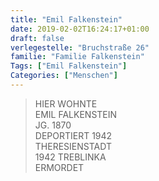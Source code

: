 ```yaml
---
title: "Emil Falkenstein"
date: 2019-02-02T16:24:17+01:00
draft: false
verlegestelle: "Bruchstraße 26"
familie: "Familie Falkenstein"
Tags: ["Emil Falkenstein"]
Categories: ["Menschen"]
---
```


> HIER WOHNTE<br/>
> EMIL FALKENSTEIN<br/>
> JG. 1870<br/>
> DEPORTIERT 1942<br/>
> THERESIENSTADT<br/>
> 1942 TREBLINKA<br/>
> ERMORDET<br/>

